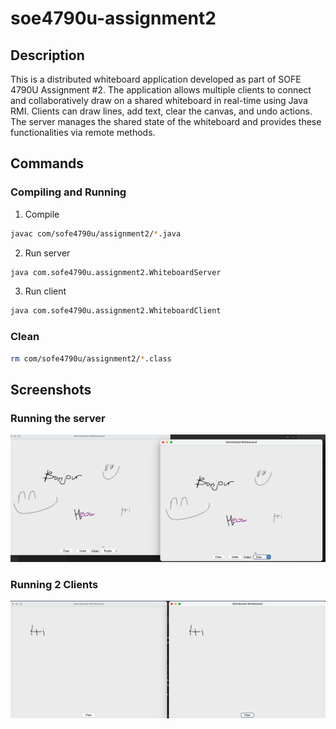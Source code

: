 # soe4790u-assignment2

## Description

This is a distributed whiteboard application developed as part of SOFE 4790U Assignment #2. The application allows multiple clients to connect and collaboratively draw on a shared whiteboard in real-time using Java RMI. Clients can draw lines, add text, clear the canvas, and undo actions. The server manages the shared state of the whiteboard and provides these functionalities via remote methods.

## Commands

### Compiling and Running

1. Compile

```sh
javac com/sofe4790u/assignment2/*.java
```

2. Run server

```sh
java com.sofe4790u.assignment2.WhiteboardServer
```

3. Run client

```sh
java com.sofe4790u.assignment2.WhiteboardClient
```

### Clean

```sh
rm com/sofe4790u/assignment2/*.class
```

## Screenshots

### Running the server

![alt text](image-2.png)

### Running 2 Clients

![alt text](image-1.png)
